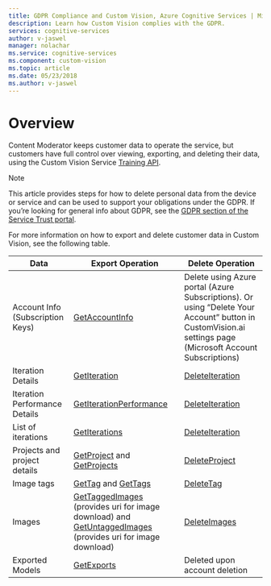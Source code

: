 ```yaml
---
title: GDPR Compliance and Custom Vision, Azure Cognitive Services | Microsoft Docs
description: Learn how Custom Vision complies with the GDPR.
services: cognitive-services
author: v-jaswel
manager: nolachar
ms.service: cognitive-services
ms.component: custom-vision
ms.topic: article
ms.date: 05/23/2018
ms.author: v-jaswel
---
```


# Overview

Content Moderator keeps customer data to operate the service, but customers have full control over viewing, exporting, and deleting their data, using the Custom Vision Service [Training API](https://go.microsoft.com/fwlink/?linkid=865446).

> [!NOTE]
> This article provides steps for how to delete personal data from the device or service and can be used to support your obligations under the GDPR. If you’re looking for general info about GDPR, see the [GDPR section of the Service Trust portal](https://servicetrust.microsoft.com/ViewPage/GDPRGetStarted).

For more information on how to export and delete customer data in Custom Vision, see the following table.

| Data | Export Operation | Delete Operation |
| ---- | ---------------- | ---------------- |
| Account Info (Subscription Keys) | [GetAccountInfo](https://go.microsoft.com/fwlink/?linkid=865446) | Delete using Azure portal (Azure Subscriptions). Or using “Delete Your Account” button in CustomVision.ai settings page (Microsoft Account Subscriptions) |
| Iteration Details | [GetIteration](https://go.microsoft.com/fwlink/?linkid=865446) | [DeleteIteration](https://go.microsoft.com/fwlink/?linkid=865446) |
| Iteration Performance Details | [GetIterationPerformance](https://go.microsoft.com/fwlink/?linkid=865446) | [DeleteIteration](https://go.microsoft.com/fwlink/?linkid=865446) |
| List of iterations | [GetIterations](https://go.microsoft.com/fwlink/?linkid=865446) | [DeleteIteration](https://go.microsoft.com/fwlink/?linkid=865446) |
| Projects and project details | [GetProject](https://go.microsoft.com/fwlink/?linkid=865446) and [GetProjects](https://go.microsoft.com/fwlink/?linkid=865446) | [DeleteProject](https://go.microsoft.com/fwlink/?linkid=865446) |
| Image tags | [GetTag](https://go.microsoft.com/fwlink/?linkid=865446) and [GetTags](https://go.microsoft.com/fwlink/?linkid=865446) | [DeleteTag](https://go.microsoft.com/fwlink/?linkid=865446) |
| Images | [GetTaggedImages](https://go.microsoft.com/fwlink/?linkid=865446) (provides uri for image download) and [GetUntaggedImages](https://go.microsoft.com/fwlink/?linkid=865446) (provides uri for image download) | [DeleteImages](https://go.microsoft.com/fwlink/?linkid=865446) |
| Exported Models | [GetExports](https://go.microsoft.com/fwlink/?linkid=865446) | Deleted upon account deletion |

